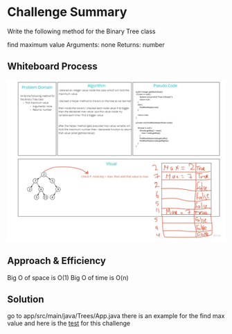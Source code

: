 # Challenge Summary
<!-- Description of the challenge -->
Write the following method for the Binary Tree class

find maximum value
Arguments: none
Returns: number

## Whiteboard Process
<!-- Embedded whiteboard image -->
![img](./treeMax.jpg)

## Approach & Efficiency
<!-- What approach did you take? Why? What is the Big O space/time for this approach? -->
Big O of space is O(1)
Big O of time is O(n)
## Solution
<!-- Show how to run your code, and examples of it in action -->
go to app/src/main/java/Trees/App.java there is an example for the find max value
and here is the [test](../../../test/java/Trees/AppTest.java) for this challenge